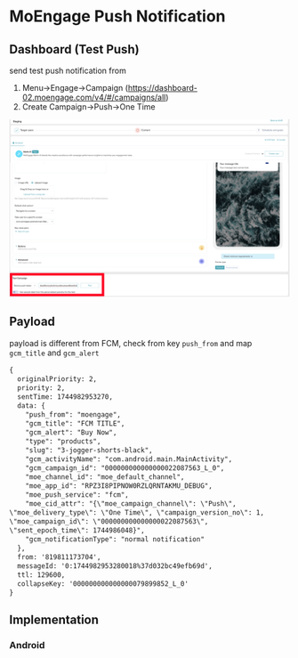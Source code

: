 # MoEngage Push Notification


## Dashboard (Test Push)

send test push notification from

1. Menu->Engage->Campaign (https://dashboard-02.moengage.com/v4/#/campaigns/all)
2. Create Campaign->Push->One Time

![moengage-test-push.jpg](!/moengage-test-push.jpg)

## Payload

payload is different from FCM, check from key `push_from` and map `gcm_title` and `gcm_alert`
```
{
  originalPriority: 2,
  priority: 2,
  sentTime: 1744982953270,
  data: {
    "push_from": "moengage",
    "gcm_title": "FCM TITLE",
    "gcm_alert": "Buy Now",
    "type": "products",
    "slug": "3-jogger-shorts-black",
    "gcm_activityName": "com.android.main.MainActivity",
    "gcm_campaign_id": "000000000000000022087563_L_0",
    "moe_channel_id": "moe_default_channel",
    "moe_app_id": "RPZ3I8PIPNOW0RZLQRNTAKMU_DEBUG",
    "moe_push_service": "fcm",
    "moe_cid_attr": "{\"moe_campaign_channel\": \"Push\", \"moe_delivery_type\": \"One Time\", \"campaign_version_no\": 1, \"moe_campaign_id\": \"000000000000000022087563\", \"sent_epoch_time\": 1744986048}",
    "gcm_notificationType": "normal notification"
  },
  from: '819811173704',
  messageId: '0:1744982953280018%37d032bc49efb69d',
  ttl: 129600,
  collapseKey: '000000000000000079899852_L_0'
}
```

## Implementation

### Android





